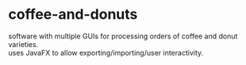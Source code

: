 # coffee-and-donuts
software with multiple GUIs for processing orders of coffee and donut varieties.\
uses JavaFX to allow exporting/importing/user interactivity.
